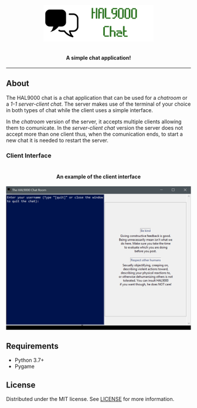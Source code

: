 <h1 align="center">

![Chat logo](Media/App_Images/Chat_Logo.png)

<h4 align="center">A simple chat application!</h4>

</h1>

---

## About

The HAL9000 chat is a chat application that can be used for a *chatroom* or a *1-1 server-client chat*. The server makes use of
the terminal of your choice in both types of chat while the client uses a simple interface.

In the *chatroom* version of the server, it accepts multiple clients allowing them to comunicate. In the *server-client chat* version
the server does not accept more than one client thus, when the comunication ends, to start a new chat it is needed to restart the server.

### Client Interface

<h1 align="center">

<h4 align="center">An example of the client interface</h4>

![Client interface](Media/App_Images/Client_interface_example.gif)

</h1>

## Requirements

- Python 3.7+
- Pygame 

## License

Distributed under the MIT license. See [LICENSE](/LICENSE) for more information.

